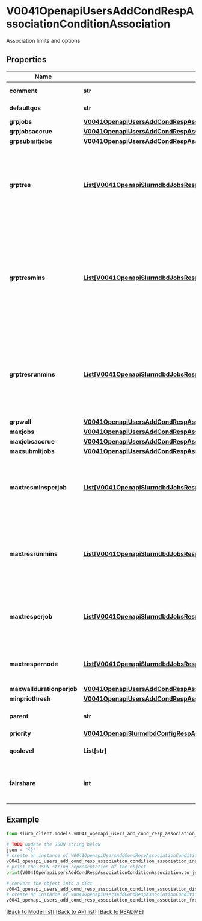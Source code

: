 # V0041OpenapiUsersAddCondRespAssociationConditionAssociation

Association limits and options

## Properties

Name | Type | Description | Notes
------------ | ------------- | ------------- | -------------
**comment** | **str** | Arbitrary comment | [optional] 
**defaultqos** | **str** | Default QOS | [optional] 
**grpjobs** | [**V0041OpenapiUsersAddCondRespAssociationConditionAssociationGrpjobs**](V0041OpenapiUsersAddCondRespAssociationConditionAssociationGrpjobs.md) |  | [optional] 
**grpjobsaccrue** | [**V0041OpenapiUsersAddCondRespAssociationConditionAssociationGrpjobsaccrue**](V0041OpenapiUsersAddCondRespAssociationConditionAssociationGrpjobsaccrue.md) |  | [optional] 
**grpsubmitjobs** | [**V0041OpenapiUsersAddCondRespAssociationConditionAssociationGrpsubmitjobs**](V0041OpenapiUsersAddCondRespAssociationConditionAssociationGrpsubmitjobs.md) |  | [optional] 
**grptres** | [**List[V0041OpenapiSlurmdbdJobsRespJobsInnerStepsInnerTresRequestedMaxInner]**](V0041OpenapiSlurmdbdJobsRespJobsInnerStepsInnerTresRequestedMaxInner.md) | Maximum number of TRES able to be allocated by running jobs in this association and its children | [optional] 
**grptresmins** | [**List[V0041OpenapiSlurmdbdJobsRespJobsInnerStepsInnerTresRequestedMaxInner]**](V0041OpenapiSlurmdbdJobsRespJobsInnerStepsInnerTresRequestedMaxInner.md) | Total number of TRES minutes that can possibly be used by past, present and future jobs in this association and its children | [optional] 
**grptresrunmins** | [**List[V0041OpenapiSlurmdbdJobsRespJobsInnerStepsInnerTresRequestedMaxInner]**](V0041OpenapiSlurmdbdJobsRespJobsInnerStepsInnerTresRequestedMaxInner.md) | Maximum number of TRES minutes able to be allocated by running jobs in this association and its children | [optional] 
**grpwall** | [**V0041OpenapiUsersAddCondRespAssociationConditionAssociationGrpwall**](V0041OpenapiUsersAddCondRespAssociationConditionAssociationGrpwall.md) |  | [optional] 
**maxjobs** | [**V0041OpenapiUsersAddCondRespAssociationConditionAssociationMaxjobs**](V0041OpenapiUsersAddCondRespAssociationConditionAssociationMaxjobs.md) |  | [optional] 
**maxjobsaccrue** | [**V0041OpenapiUsersAddCondRespAssociationConditionAssociationMaxjobsaccrue**](V0041OpenapiUsersAddCondRespAssociationConditionAssociationMaxjobsaccrue.md) |  | [optional] 
**maxsubmitjobs** | [**V0041OpenapiUsersAddCondRespAssociationConditionAssociationMaxsubmitjobs**](V0041OpenapiUsersAddCondRespAssociationConditionAssociationMaxsubmitjobs.md) |  | [optional] 
**maxtresminsperjob** | [**List[V0041OpenapiSlurmdbdJobsRespJobsInnerStepsInnerTresRequestedMaxInner]**](V0041OpenapiSlurmdbdJobsRespJobsInnerStepsInnerTresRequestedMaxInner.md) | Maximum number of TRES minutes each job is able to use in this association | [optional] 
**maxtresrunmins** | [**List[V0041OpenapiSlurmdbdJobsRespJobsInnerStepsInnerTresRequestedMaxInner]**](V0041OpenapiSlurmdbdJobsRespJobsInnerStepsInnerTresRequestedMaxInner.md) | Maximum number of TRES minutes able to be allocated by running jobs in this association | [optional] 
**maxtresperjob** | [**List[V0041OpenapiSlurmdbdJobsRespJobsInnerStepsInnerTresRequestedMaxInner]**](V0041OpenapiSlurmdbdJobsRespJobsInnerStepsInnerTresRequestedMaxInner.md) | Maximum number of TRES each job is able to use in this association | [optional] 
**maxtrespernode** | [**List[V0041OpenapiSlurmdbdJobsRespJobsInnerStepsInnerTresRequestedMaxInner]**](V0041OpenapiSlurmdbdJobsRespJobsInnerStepsInnerTresRequestedMaxInner.md) | Maximum number of TRES each node is able to use | [optional] 
**maxwalldurationperjob** | [**V0041OpenapiUsersAddCondRespAssociationConditionAssociationMaxwalldurationperjob**](V0041OpenapiUsersAddCondRespAssociationConditionAssociationMaxwalldurationperjob.md) |  | [optional] 
**minpriothresh** | [**V0041OpenapiUsersAddCondRespAssociationConditionAssociationMinpriothresh**](V0041OpenapiUsersAddCondRespAssociationConditionAssociationMinpriothresh.md) |  | [optional] 
**parent** | **str** | Name of parent account | [optional] 
**priority** | [**V0041OpenapiSlurmdbdConfigRespAssociationsInnerPriority**](V0041OpenapiSlurmdbdConfigRespAssociationsInnerPriority.md) |  | [optional] 
**qoslevel** | **List[str]** | List of available QOS names | [optional] 
**fairshare** | **int** | Allocated shares used for fairshare calculation | [optional] 

## Example

```python
from slurm_client.models.v0041_openapi_users_add_cond_resp_association_condition_association import V0041OpenapiUsersAddCondRespAssociationConditionAssociation

# TODO update the JSON string below
json = "{}"
# create an instance of V0041OpenapiUsersAddCondRespAssociationConditionAssociation from a JSON string
v0041_openapi_users_add_cond_resp_association_condition_association_instance = V0041OpenapiUsersAddCondRespAssociationConditionAssociation.from_json(json)
# print the JSON string representation of the object
print(V0041OpenapiUsersAddCondRespAssociationConditionAssociation.to_json())

# convert the object into a dict
v0041_openapi_users_add_cond_resp_association_condition_association_dict = v0041_openapi_users_add_cond_resp_association_condition_association_instance.to_dict()
# create an instance of V0041OpenapiUsersAddCondRespAssociationConditionAssociation from a dict
v0041_openapi_users_add_cond_resp_association_condition_association_from_dict = V0041OpenapiUsersAddCondRespAssociationConditionAssociation.from_dict(v0041_openapi_users_add_cond_resp_association_condition_association_dict)
```
[[Back to Model list]](../README.md#documentation-for-models) [[Back to API list]](../README.md#documentation-for-api-endpoints) [[Back to README]](../README.md)


